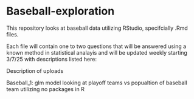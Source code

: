 # Baseball-exploration
This repository looks at baseball data utilizing RStudio, specifcially .Rmd files. 

Each file will contain one to two questions that will be answered using a known method in statistical analayis and will be updated weekly starting 3/7/25 with descriptions listed here:

Description of uploads

Baseball_1: glm model looking at playoff teams vs popualtion of baseball team utilizing no packages in R
